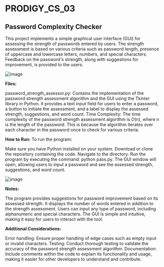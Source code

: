 # PRODIGY_CS_03
## Password Complexity Checker
This project implements a simple graphical user interface (GUI) for assessing the strength of passwords entered by users. The strength assessment is based on various criteria such as password length, presence of uppercase and lowercase letters, numbers, and special characters. Feedback on the password's strength, along with suggestions for improvement, is provided to the users.

![image](https://github.com/JJo6/PRODIGY_CS_03/assets/87189227/9038b712-38cc-4f24-80fa-e1123636d771)


**Files:**

password_strength_assessor.py: Contains the implementation of the password strength assessment algorithm and the GUI using the Tkinter library in Python. It provides a text input field for users to enter a password, a button to initiate the assessment, and a label to display the assessed strength, suggestions, and word count.
Time Complexity:
The time complexity of the password strength assessment algorithm is O(n), where n is the length of the password. This is because the algorithm iterates over each character in the password once to check for various criteria.

**How to Run:**
To run the program:

Make sure you have Python installed on your system.
Download or clone the repository containing the code.
Navigate to the directory.
Run the program by executing the command: python pass.py.
The GUI window will open, allowing users to input a password and see the assessed strength, suggestions, and word count.

![image](https://github.com/JJo6/PRODIGY_CS_03/assets/87189227/5df40c24-648e-4561-b287-f7467286aa72)


**Notes:**

The program provides suggestions for password improvement based on its assessed strength.
It displays the number of words entered in addition to the strength assessment.
Users can input any type of password, including alphanumeric and special characters.
The GUI is simple and intuitive, making it easy for users to interact with the tool.

**Additional Considerations:**

Error handling: Ensure proper handling of edge cases such as empty input or invalid characters.
Testing: Conduct thorough testing to validate the accuracy of the password strength assessment algorithm.
Documentation: Include comments within the code to explain its functionality and usage, making it easier for other developers to understand and contribute.
